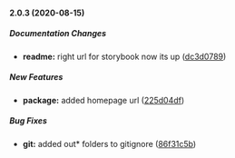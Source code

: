 #### 2.0.3 (2020-08-15)

##### Documentation Changes

* **readme:**  right url for storybook now its up ([dc3d0789](https://github.com/IgorSzyporyn/react-timeout-button/commit/dc3d0789e34da332f291530533bb5296b1fc8cee))

##### New Features

* **package:**  added homepage url ([225d04df](https://github.com/IgorSzyporyn/react-timeout-button/commit/225d04dfdd660ec1b12b668e60b6660161e838f9))

##### Bug Fixes

* **git:**  added out* folders to gitignore ([86f31c5b](https://github.com/IgorSzyporyn/react-timeout-button/commit/86f31c5ba1b9ea480cb784182f9f748e17184ea3))

